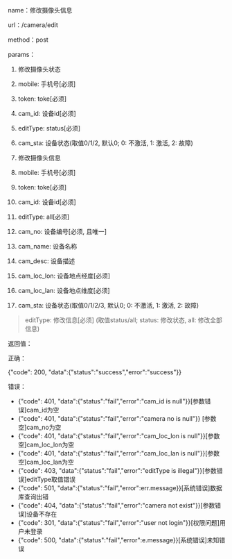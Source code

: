 name：修改摄像头信息

url：/camera/edit

method：post

params：

1. 修改摄像头状态

2. mobile: 手机号\[必须\]

3. token: toke\[必须\]
4. cam\_id: 设备id\[必须\]
5. editType: status\[必须\]
6. cam\_sta: 设备状态\(取值0/1/2, 默认0; 0: 不激活, 1: 激活, 2: 故障\)

1. 修改摄像头信息

2. mobile: 手机号\[必须\]

3. token: toke\[必须\]
4. cam\_id: 设备id\[必须\]
5. editType: all\[必须\]
6. cam\_no: 设备编号\[必须, 且唯一\]
7. cam\_name: 设备名称
8. cam\_desc: 设备描述
9. cam\_loc\_lon: 设备地点经度\[必须\]
10. cam\_loc\_lan: 设备地点维度\[必须\]
11. cam\_sta: 设备状态\(取值0/1/2/3, 默认0; 0: 不激活, 1: 激活, 2: 故障\)

> editType: 修改信息\[必须\] \(取值status/all; status: 修改状态, all: 修改全部信息\)

返回值：

正确：

{"code": 200, "data":{"status":"success","error":"success"}}

错误：

* {"code": 401, "data":{"status":"fail","error":"cam\_id is null"}}\[参数错误\]cam\_id为空
* {"code": 401, "data":{"status":"fail","error":"camera no is null"}} \[参数空\]cam\_no为空
* {"code": 401, "data":{"status":"fail","error":"cam\_loc\_lon is null"}}\[参数空\]cam\_loc\_lon为空
* {"code": 401, "data":{"status":"fail","error":"cam\_loc\_lan is null"}}\[参数空\]cam\_loc\_lan为空
* {"code": 403, "data":{"status":"fail","error":"editType is illegal"}}\[参数错误\]editType取值错误
* {"code": 501, "data":{"status":"fail","error":err.message}}\[系统错误\]数据库查询出错
* {"code": 404, "data":{"status":"fail","error":"camera not exist"}}\[参数错误\]设备不存在
* {"code": 301, "data":{"status":"fail","error":"user not login"}}\[权限问题\]用户未登录
* {"code": 500, "data":{"status":"fail","error":e.message}}\[系统错误\]未知错误



